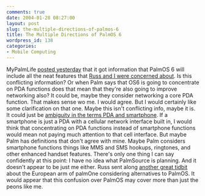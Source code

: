 ```yaml
---
comments: true
date: 2004-01-28 08:27:00
layout: post
slug: the-multiple-directions-of-palmos-6
title: The Multiple Directions of PalmOS 6
wordpress_id: 138
categories:
- Mobile Computing
---
```


MyPalmLife [posted yesterday](http://mypalmlife.com/index.php?p=258&c=1) that it got information that PalmOS 6 will include all the neat features that [Russ and I were concerned about](http://www.bitsplitter.net/blog/index.php?c=1&p=137). Is this conflicting information? Or when Palm says that OS6 is going to concentrate on PDA functions does that mean that they're also going to improve networking also? It could be, maybe they consider networking a core PDA function. That makes sense wo me. I would agree. But I would certainly like some clarification on that one. Maybe this isn't conflicting info, maybe it is. It could just be [ambiguity in the terms PDA and smartphone](http://www.bitsplitter.net/blog/index.php?c=1&p=93). If a smartphone is just a PDA with a cellular network interface built in, I would think that concentrating on PDA functions instead of smartphone functions would mean not paying much attention to that cell interface. But maybe Palm has definitions that don't agree with mine. Maybe Palm considers smartphone functions things like MMS and SMS hookups, ringtones, and other enhanced handset features. There's only one thing I can say confidently at this point: I have no idea what PalmSource is planning. And it doesn't appear to be just me either. Russ sent along [another great tidbit](http://www.infosyncworld.com/news/n/4532.html) about the European arm of palmOne considering alternatives to PalmOS. It would appear that this confusion over PalmOS may cover more than just the peons like me.
